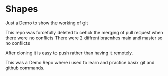 # Shapes
Just a Demo to show the working of git

This repo was forcefully deleted to cehck the merging of pull request when there were no conflicts
There were 2 diffrent bracnhes main and master so no conflicts 

After cloning it is easy to push rather than having it remotely.


This was a Demo Repo where i used to learn and practice basix git and github commands.
